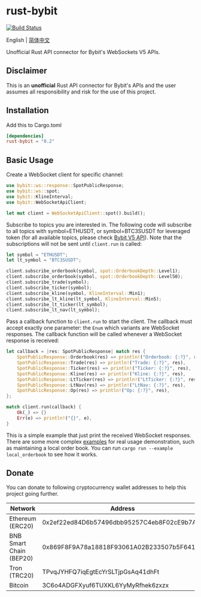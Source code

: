 # rust-bybit

[![Build Status]](https://github.com/yufuquant/rust-bybit/actions/workflows/ci.yaml)

[build status]: https://github.com/yufuquant/rust-bybit/actions/workflows/ci.yaml/badge.svg?branch=main

English | [简体中文](README-zh_CN.md)

Unofficial Rust API connector for Bybit's WebSockets V5 APIs.

## Disclaimer

This is an **unofficial** Rust API connector for Bybit's APIs and the user assumes all responsibility and risk for the use of this project.

## Installation

Add this to Cargo.toml

```toml
[dependencies]
rust-bybit = "0.2"
```

## Basic Usage

Create a WebSocket client for specific channel:

```rust
use bybit::ws::response::SpotPublicResponse;
use bybit::ws::spot;
use bybit::KlineInterval;
use bybit::WebSocketApiClient;

let mut client = WebSocketApiClient::spot().build();
```

Subscribe to topics you are interested in. The following code will subscribe to all topics with symbol=ETHUSDT, or symbol=BTC3SUSDT for leveraged token (for all available topics, please check [Bybit V5 API](https://bybit-exchange.github.io/docs/v5/intro)). Note that the subscriptions will not be sent until `client.run` is called:

```rust
let symbol = "ETHUSDT";
let lt_symbol = "BTC3SUSDT";

client.subscribe_orderbook(symbol, spot::OrderbookDepth::Level1);
client.subscribe_orderbook(symbol, spot::OrderbookDepth::Level50);
client.subscribe_trade(symbol);
client.subscribe_ticker(symbol);
client.subscribe_kline(symbol, KlineInterval::Min1);
client.subscribe_lt_kline(lt_symbol, KlineInterval::Min5);
client.subscribe_lt_ticker(lt_symbol);
client.subscribe_lt_nav(lt_symbol);
```

Pass a callback function to `client.run` to start the client. The callback must accept exactly one parameter: the `Enum` which variants are WebSocket responses. The callback function will be called whenever a WebSocket response is received:

```rust
let callback = |res: SpotPublicResponse| match res {
    SpotPublicResponse::Orderbook(res) => println!("Orderbook: {:?}", res),
    SpotPublicResponse::Trade(res) => println!("Trade: {:?}", res),
    SpotPublicResponse::Ticker(res) => println!("Ticker: {:?}", res),
    SpotPublicResponse::Kline(res) => println!("Kline: {:?}", res),
    SpotPublicResponse::LtTicker(res) => println!("LtTicker: {:?}", res),
    SpotPublicResponse::LtNav(res) => println!("LtNav: {:?}", res),
    SpotPublicResponse::Op(res) => println!("Op: {:?}", res),
};

match client.run(callback) {
    Ok(_) => {}
    Err(e) => println!("{}", e),
}
```

This is a simple example that just print the received WebSocket responses. There are some more complex [examples](https://github.com/yufuquant/rust-bybit/tree/main/examples) for real usage demonstration, such as maintaining a local order book. You can run `cargo run --example local_orderbook` to see how it works.

## Donate

You can donate to following cryptocurrency wallet addresses to help this project going further.

| Network                 | Address                                    |
| ----------------------- | ------------------------------------------ |
| Ethereum (ERC20)        | 0x2ef22ed84D6b57496dbb95257C4eb8F02cE9b7A6 |
| BNB Smart Chain (BEP20) | 0x869F8F9A78a18818F93061A02B233507b5F64151 |
| Tron (TRC20)            | TPvqJYHFQ7iqEgtEcYrSLTjpGsAq41dhFt         |
| Bitcoin                 | 3C6o4ADGFXyuf6TUXKL6YyMyRfhek6zxzx         |
